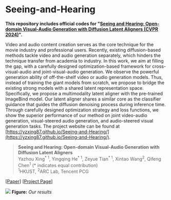 # Seeing-and-Hearing

**This repository includes official codes for "[Seeing and Hearing: Open-domain Visual-Audio Generation with Diffusion Latent Aligners (CVPR 2024)](TBD)".** 


Video and audio content creation serves as the core technique for the movie industry and professional users. Recently, existing diffusion-based methods tackle video and audio generation separately, which hinders the technique transfer from academia to industry. In this work, we aim at filling the gap, with a carefully designed optimization-based framework for cross-visual-audio and joint-visual-audio generation. We observe the powerful generation ability of off-the-shelf video or audio generation models. Thus, instead of training the giant models from scratch, we propose to bridge the existing strong models with a shared latent representation space. 
Specifically, we propose a multimodality latent aligner with the pre-trained ImageBind model. Our latent aligner shares a similar core as the classifier guidance that guides the diffusion denoising process during inference time. Through carefully designed optimization strategy and loss functions, we show the superior performance of our method on joint video-audio generation, visual-steered audio generation, and audio-steered visual generation tasks. The project website can be found at [https://yzxing87.github.io/Seeing-and-Hearing/](https://yzxing87.github.io/Seeing-and-Hearing/). 

> **Seeing and Hearing: Open-domain Visual-Audio Generation with Diffusion Latent Aligners** <br>
>  Yazhou Xing<sup>* 1</sup>, Yingqing He<sup>* 1</sup>, Zeyue Tian<sup>* 1</sup>, Xintao Wang<sup>2</sup>, Qifeng Chen<sup>1</sup> (* indicates equal contribution)<br>
>  <sup>1</sup>HKUST, <sup>2</sup>ARC Lab, Tencent PCG <br>

[[Paper](TBD)] 
[[Project Page](https://yzxing87.github.io/Seeing-and-Hearing/)]

![](./figures/result_01.png)
**Figure:** *Our results*
